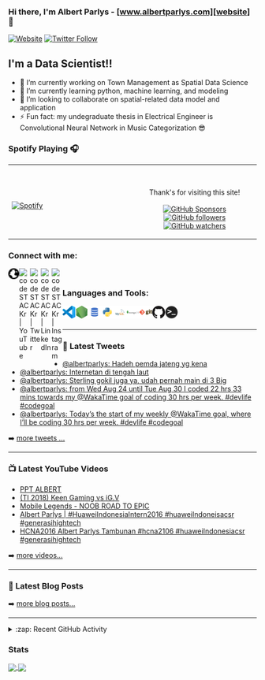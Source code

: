 ### Hi there, I'm Albert Parlys - [www.albertparlys.com][website] 👋

[![Website](https://img.shields.io/website?down_color=RED&down_message=DOWN&label=ALBERTPARLYS.COM&up_color=GREEN&up_message=UP&url=https%3A%2F%2Falbertparlys.com%2F)][website]
[![Twitter Follow](https://img.shields.io/twitter/follow/albertparlys?style=for-the-badge)](https://twitter.com/intent/follow?original_referer=https://github.com/albertparlys&screen_name=albertparlys)

## I'm a Data Scientist!!

- 🔭 I’m currently working on Town Management as Spatial Data Science
- 🌱 I’m currently learning python, machine learning, and modeling
- 👯 I’m looking to collaborate on spatial-related data model and application 
- ⚡ Fun fact: my undegraduate thesis in Electrical Engineer is Convolutional Neural Network in Music Categorization 😎

### Spotify Playing 🎧
<table width="100%"> 
  <tr>
  <td width="50%">
      
&nbsp; <br> [![Spotify](https://now-playing-albertparlys.vercel.app/api/spotify)](https://open.spotify.com/user/albertparlys)

  </td>
  <td width="50%">

<br><p align="center">Thank's for visiting this site!<br><br>
  [![GitHub Sponsors](https://img.shields.io/github/sponsors/albertparlys?style=social)](https://github.com/albertparlys)
  [![GitHub followers](https://img.shields.io/github/followers/albertparlys?style=social)](https://github.com/albertparlys)
  [![GitHub watchers](https://img.shields.io/github/watchers/albertparlys/albertparlys?label=Visits&style=social)](https://github.com/albertparlys)
</p>
  </td>
  </table>

[//]: <> (The `&nbsp;` is to have Aphelion take up more space)
[//]: <> (Old Visits: https://badges.pufler.dev/visits/novatorem/novatorem?logo=GitHub&label=github%20visits&color=336699&logoColor=white&style=flat-square)


### Connect with me:

[<img align="left" alt="codeSTACKr.com" width="22px" src="https://raw.githubusercontent.com/iconic/open-iconic/master/svg/globe.svg" />][website]
[<img align="left" alt="codeSTACKr | YouTube" width="22px" src="https://cdn.jsdelivr.net/npm/simple-icons@v3/icons/youtube.svg" />][youtube]
[<img align="left" alt="codeSTACKr | Twitter" width="22px" src="https://cdn.jsdelivr.net/npm/simple-icons@v3/icons/twitter.svg" />][twitter]
[<img align="left" alt="codeSTACKr | LinkedIn" width="22px" src="https://cdn.jsdelivr.net/npm/simple-icons@v3/icons/linkedin.svg" />][linkedin]
[<img align="left" alt="codeSTACKr | Instagram" width="22px" src="https://cdn.jsdelivr.net/npm/simple-icons@v3/icons/instagram.svg" />][instagram]

<br />

### Languages and Tools:

[<img align="left" alt="Visual Studio Code" width="26px" src="https://raw.githubusercontent.com/github/explore/80688e429a7d4ef2fca1e82350fe8e3517d3494d/topics/visual-studio-code/visual-studio-code.png" />][github]
[<img align="left" alt="Node.js" width="26px" src="https://raw.githubusercontent.com/github/explore/80688e429a7d4ef2fca1e82350fe8e3517d3494d/topics/nodejs/nodejs.png" />][github]
[<img align="left" alt="SQL" width="26px" src="https://raw.githubusercontent.com/github/explore/80688e429a7d4ef2fca1e82350fe8e3517d3494d/topics/sql/sql.png" />][github]
[<img align="left" alt="Pyhton" width="26px" src="https://raw.githubusercontent.com/github/explore/80688e429a7d4ef2fca1e82350fe8e3517d3494d/topics/python/python.png" />][github]
[<img align="left" alt="MySQL" width="26px" src="https://raw.githubusercontent.com/github/explore/80688e429a7d4ef2fca1e82350fe8e3517d3494d/topics/mysql/mysql.png" />][github]
[<img align="left" alt="MongoDB" width="26px" src="https://raw.githubusercontent.com/github/explore/80688e429a7d4ef2fca1e82350fe8e3517d3494d/topics/mongodb/mongodb.png" />][github]
[<img align="left" alt="Git" width="26px" src="https://raw.githubusercontent.com/github/explore/80688e429a7d4ef2fca1e82350fe8e3517d3494d/topics/git/git.png" />][github]
[<img align="left" alt="GitHub" width="26px" src="https://raw.githubusercontent.com/github/explore/78df643247d429f6cc873026c0622819ad797942/topics/github/github.png" />][github]
[<img align="left" alt="Terminal" width="26px" src="https://raw.githubusercontent.com/github/explore/80688e429a7d4ef2fca1e82350fe8e3517d3494d/topics/terminal/terminal.png" />][github]

<br />
<br />

---

### 📕 Latest Tweets

<!-- TWITTER:START -->
- [@albertparlys: Hadeh pemda jateng yg kena](https://rss.app/articles/cb4e791f6f6d729c074351566bd3a7c508111d6e1e33b0e4d0f6971b978a7ed4ad0cb15d2d9d9d77f2a76c7bdb17069b63d768e1c51a7d1c8f3ac3)
- [@albertparlys: Internetan di tengah laut](https://rss.app/articles/cb4e791f6f6d729c074351566bd3a7c508111d6e1e33b0e4d0f6971b978a7ed4ad0cb15d2d9d9d77f2a76c7bdd130e9761dc6de7c01079118d3dc1)
- [@albertparlys: Sterling gokil juga ya, udah pernah main di 3 Big](https://rss.app/articles/cb4e791f6f6d729c074351566bd3a7c508111d6e1e33b0e4d0f6971b978a7ed4ad0cb15d2d9d9d77f2a76c78d9130c9462dc68e0cb1079108b3dc1)
- [@albertparlys: from Wed Aug 24 until Tue Aug 30 I coded 22 hrs 33 mins towards my @WakaTime goal of coding 30 hrs per week.  #devlife #codegoal](https://rss.app/articles/cb4e791f6f6d729c074351566bd3a7c508111d6e1e33b0e4d0f6971b978a7ed4ad0cb15d2d9d9d77f2a76c78df160d9162d56ae1c51a7e178e3dcd)
- [@albertparlys: Today’s the start of my weekly @WakaTime goal, where I’ll be coding 30 hrs per week.  #devlife #codegoal](https://rss.app/articles/cb4e791f6f6d729c074351566bd3a7c508111d6e1e33b0e4d0f6971b978a7ed4ad0cb15d2d9d9d77f2a76c7fd8100b9b62d768e0c3147a178a33c1)
<!-- TWITTER:END -->

➡️ [more tweets ...](https://twitter.com/albertparlys)

---
### 📺 Latest YouTube Videos

<!-- YOUTUBE:START -->
- [PPT ALBERT](https://www.youtube.com/watch?v=SESqj7tIz34)
- [&lpar;TI 2018&rpar; Keen Gaming vs iG.V](https://www.youtube.com/watch?v=nR7-xMjHuXQ)
- [Mobile Legends - NOOB ROAD TO EPIC](https://www.youtube.com/watch?v=TXNwDjgLZyg)
- [Albert Parlys | #HuaweiIndonesiaIntern2016 #huaweiIndoneisacsr #generasihightech](https://www.youtube.com/watch?v=LJjKmbQITPo)
- [HCNA2016 Albert Parlys Tambunan #hcna2106 #huaweiIndonesiacsr #generasihightech](https://www.youtube.com/watch?v=GkfykUNpdD4)
<!-- YOUTUBE:END -->

➡️ [more videos...](https://www.youtube.com/channel/UCmqAlJqQHp8xjfq2osYBF_w)

---

### 📕 Latest Blog Posts

<!-- BLOG-POST-LIST:START -->
<!-- BLOG-POST-LIST:END -->

➡️ [more blog posts...](https://albertparlys.com)

---

<details>
  <summary>:zap: Recent GitHub Activity</summary>
  
<!--START_SECTION:activity-->
1. 🎉 Merged PR [#24](https://github.com/albertparlys/pjulv/pull/24) in [albertparlys/pjulv](https://github.com/albertparlys/pjulv)
2. 🎉 Merged PR [#23](https://github.com/albertparlys/pjulv/pull/23) in [albertparlys/pjulv](https://github.com/albertparlys/pjulv)
3. 🎉 Merged PR [#21](https://github.com/albertparlys/pjulv/pull/21) in [albertparlys/pjulv](https://github.com/albertparlys/pjulv)
4. 🎉 Merged PR [#6](https://github.com/albertparlys/pjulv/pull/6) in [albertparlys/pjulv](https://github.com/albertparlys/pjulv)
5. 🎉 Merged PR [#3](https://github.com/albertparlys/pjulv/pull/3) in [albertparlys/pjulv](https://github.com/albertparlys/pjulv)
<!--END_SECTION:activity-->

</details>

### Stats
<a href="https://github.com/anuraghazra/github-readme-stats">
<img align="center" src="https://github-readme-stats.vercel.app/api?username=albertparlys&show_icons=true&theme=dracula&text_color=#FFFFFF)" />
</a>
<a href="https://github.com/albertparlys/github-readme-stats"><img align="center" src="https://github-readme-stats.vercel.app/api/top-langs/?username=albertparlys&layout=compact&show_icons=true&theme=dracula&text_color=#FFFFFF)" /></a>
<!-- <a href="https://wakatime.com"><img align="left" alt"https://github.com/albertparlys" width="540px" src="https://wakatime.com/share/@albertparlys/d3835728-37e1-4ef1-b1c9-d0d28a277a9a.png" /></a> -->
<!--START_SECTION:waka--><!--END_SECTION:waka-->

[website]: https://albertparlys.com
[course]: http://vsCodeHero.com
[twitter]: https://twitter.com/albertparlys
[youtube]: https://www.youtube.com/channel/UCmqAlJqQHp8xjfq2osYBF_w
[instagram]: https://instagram.com/albertparlys
[linkedin]: https://linkedin.com/in/albertparlys
[github]: https://github.com/albertparlys
